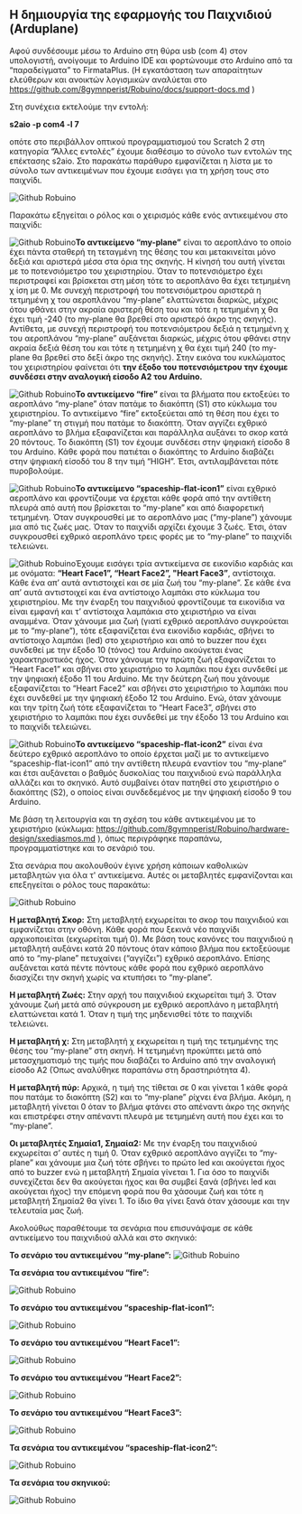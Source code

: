
## Η δημιουργία της εφαρμογής του Παιχνιδιού (Arduplane)


Αφού συνδέσουμε μέσω το Arduino  στη θύρα usb (com 4) στον υπολογιστή, ανοίγουμε το  Arduino IDE και φορτώνουμε στο Arduino από τα “παραδείγματα” το  FirmataPlus. (Η εγκατάσταση των απαραίτητων ελεύθερων και ανοικτών λογισμικών αναλύεται στο https://github.com/8gymnperist/Robuino/docs/support-docs.md )


Στη συνέχεια εκτελούμε την εντολή:

**s2aio  -p com4 -l 7**

οπότε στο περιβάλλον οπτικού προγραμματισμού του Scratch 2 στη κατηγορία “Άλλες εντολές” έχουμε διαθέσιμο το σύνολο των εντολών της επέκτασης s2aio. Στο παρακάτω παράθυρο εμφανίζεται η λίστα με το σύνολο των αντικειμένων που έχουμε εισάγει για τη χρήση τους στο παιχνίδι.

![Github Robuino](/images/42.png)

Παρακάτω εξηγείται ο ρόλος και ο χειρισμός κάθε  ενός αντικειμένου στο παιχνίδι:

![Github Robuino](/images/43.png)**Το αντικείμενο “my-plane”** είναι το αεροπλάνο το οποίο έχει πάντα σταθερή τη τεταγμένη της θέσης του και μετακινείται μόνο δεξιά και αριστερά μέσα στα όρια της σκηνής. Η κίνησή του αυτή γίνεται με το ποτενσιόμετρο του χειριστηρίου. Όταν το ποτενσιόμετρο έχει περιστραφεί και βρίσκεται  στη μέση τότε το αεροπλάνο θα έχει τετμημένη χ ίση με 0. Με συνεχή περιστροφή του ποτενσιόμετρου αριστερά η τετμημένη χ του αεροπλάνου “my-plane” ελαττώνεται διαρκώς, μέχρις  ότου φθάνει στην ακραία αριστερή θέση του και τότε η τετμημένη χ θα έχει τιμή -240 (το my-plane θα βρεθεί στο αριστερό άκρο της σκηνής). Αντίθετα, με συνεχή περιστροφή του ποτενσιόμετρου δεξιά η τετμημένη χ του αεροπλάνου “my-plane” αυξάνεται διαρκώς, μέχρις  ότου φθάνει στην ακραία δεξιά θέση του και τότε η τετμημένη χ θα έχει τιμή 240 (το my-plane θα βρεθεί στο δεξί άκρο της σκηνής). Στην εικόνα του κυκλώματος του χειριστηρίου  φαίνεται ότι **την έξοδο του ποτενσιόμετρου την έχουμε συνδέσει στην αναλογική είσοδο Α2 του Arduino.**

![Github Robuino](/images/44.png)**Το αντικείμενο “fire”** είναι τα βλήματα που εκτοξεύει το αεροπλάνο “my-plane” όταν πατάμε το διακόπτη (S1) στο κύκλωμα του χειριστηρίου. Το αντικείμενο “fire” εκτοξεύεται από τη θέση που έχει το “my-plane” τη στιγμή που πατάμε το διακόπτη. Όταν αγγίζει εχθρικό αεροπλάνο το βλήμα εξαφανίζεται και παράλληλα αυξάνει το σκορ κατά 20 πόντους. 
To διακόπτη (S1) τον έχουμε συνδέσει στην ψηφιακή είσοδο 8 του Arduino.  Κάθε φορά που πατιέται ο διακόπτης το Arduino διαβάζει στην ψηφιακή είσοδό του 8 την τιμή “HIGH”. Έτσι, αντιλαμβάνεται πότε πυροβολούμε.

![Github Robuino](/images/45.png)**Το αντικείμενο “spaceship-flat-icon1”** είναι εχθρικό αεροπλάνο και φροντίζουμε να έρχεται κάθε φορά από την αντίθετη πλευρά από αυτή που βρίσκεται το “my-plane” και από διαφορετική τετμημένη. Όταν συγκρουσθεί με το αεροπλάνο μας (“my-plane”) χάνουμε μια από τις ζωές μας. Όταν το παιχνίδι αρχίζει έχουμε 3 ζωές. Έτσι, όταν συγκρουσθεί εχθρικό αεροπλάνο τρεις φορές με το “my-plane” το παιχνίδι τελειώνει. 

![Github Robuino](/images/46.png)Έχουμε εισάγει τρία αντικείμενα σε εικονίδιο καρδιάς και με ονόματα: **“Heart Face1”, “Heart Face2”, "Heart Face3”**, αντίστοιχα. Κάθε ένα απ’ αυτά αντιστοιχεί και σε μία ζωή του “my-plane”. Σε κάθε ένα απ’ αυτά  αντιστοιχεί και ένα αντίστοιχο λαμπάκι στο κύκλωμα του χειριστηρίου. Με την έναρξη του παιχνιδιού φροντίζουμε τα εικονίδια να είναι εμφανή και τ’ αντίστοιχα λαμπάκια στο χειριστήριο να είναι αναμμένα. Όταν χάνουμε μια ζωή (γιατί εχθρικό αεροπλάνο συγκρούεται με το “my-plane”), τότε εξαφανίζεται ένα εικονίδιο καρδιάς, σβήνει το αντίστοιχο λαμπάκι (led) στο χειριστήριο και από το buzzer που έχει συνδεθεί με την έξοδο 10 (τόνος) του Arduino ακούγεται ένας χαρακτηριστικός ήχος. Όταν χάνουμε την πρώτη ζωή εξαφανίζεται το “Heart Face1” και σβήνει στο χειριστήριο το λαμπάκι που έχει συνδεθεί με την ψηφιακή έξοδο 11 του Arduino. Με την δεύτερη ζωή που χάνουμε εξαφανίζεται το “Heart Face2” και σβήνει στο χειριστήριο το λαμπάκι που έχει συνδεθεί με την ψηφιακή έξοδο 12 του Arduino. Ενώ, όταν χάνουμε και την τρίτη ζωή τότε εξαφανίζεται το “Heart Face3”, σβήνει στο χειριστήριο το λαμπάκι που έχει συνδεθεί με την έξοδο 13 του Arduino και το παιχνίδι τελειώνει.

![Github Robuino](/images/49.png)**Το αντικείμενο “spaceship-flat-icon2”** είναι ένα δεύτερο εχθρικό αεροπλάνο το οποίο έρχεται μαζί με το αντικείμενο “spaceship-flat-icon1”  από την αντίθετη πλευρά εναντίον του “my-plane” και έτσι αυξάνεται ο βαθμός δυσκολίας του παιχνιδιού ενώ παράλληλα αλλάζει και το σκηνικό. Αυτό συμβαίνει όταν πατηθεί στο χειριστήριο ο διακόπτης  (S2), ο οποίος είναι συνδεδεμένος με την ψηφιακή είσοδο 9 του Arduino.

Με βάση τη λειτουργία και τη σχέση του κάθε αντικειμένου με το χειριστήριο (κύκλωμα: https://github.com/8gymnperist/Robuino/hardware-design/sxediasmos.md ), όπως περιγράφηκε παραπάνω, προγραμματίστηκε και το σενάριό του.

Στα σενάρια που ακολουθούν έγινε χρήση κάποιων καθολικών μεταβλητών για όλα τ' αντικείμενα. Αυτές οι μεταβλητές εμφανίζονται και επεξηγείται ο ρόλος τους παρακάτω:

![Github Robuino](/images/57.png)

**Η μεταβλητή Σκορ:** Στη μεταβλητή εκχωρείται το σκορ του παιχνιδιού και εμφανίζεται στην οθόνη. Κάθε φορά που ξεκινά νέο παιχνίδι αρχικοποιείται (εκχωρείται τιμή 0). Με βάση τους κανόνες του παιχνιδιού η μεταβλητή αυξάνει κατά 20 πόντους όταν κάποιο βλήμα που εκτοξεύουμε από το “my-plane” πετυχαίνει (“αγγίζει”) εχθρικό αεροπλάνο. Επίσης αυξάνεται κατά πέντε πόντους κάθε φορά που εχθρικό αεροπλάνο διασχίζει την σκηνή χωρίς να κτυπήσει το “my-plane”.

**Η μεταβλητή Ζωές:**  Στην αρχή του παιχνιδιού εκχωρείται τιμή 3. Όταν χάνουμε ζωή μετά από σύγκρουση με εχθρικό αεροπλάνο η μεταβλητή ελαττώνεται κατά 1. Όταν η τιμή της μηδενισθεί τότε το παιχνίδι τελειώνει.

**Η μεταβλητή χ:** Στη μεταβλητή χ εκχωρείται η τιμή της τετμημένης της θέσης του “my-plane” στη σκηνή. Η τετμημένη προκύπτει μετά από μετασχηματισμό της τιμής που διαβάζει το Arduino από την αναλογική είσοδο Α2 (Όπως αναλύθηκε παραπάνω στη δραστηριότητα 4). 

**Η μεταβλητή πύρ:** Αρχικά, η τιμή της τίθεται σε 0 και γίνεται 1 κάθε φορά που πατάμε το διακόπτη (S2) και το “my-plane” ρίχνει ένα βλήμα. Ακόμη, η μεταβλητή γίνεται 0 όταν το βλήμα φτάνει στο απέναντι άκρο της σκηνής και επιστρέφει στην απέναντι πλευρά με τετμημένη αυτή που έχει και το “my-plane”.

**Οι μεταβλητές Σημαία1, Σημαία2:** Με την έναρξη του παιχνιδιού εκχωρείται σ’ αυτές η τιμή 0. Όταν εχθρικό αεροπλάνο αγγίζει το “my-plane” και χάνουμε μια ζωή τότε σβήνει το πρώτο led και ακούγεται ήχος από το buzzer ενώ η μεταβλητή Σημαία γίνεται 1. Για όσο το παιχνίδι συνεχίζεται δεν θα ακούγεται ήχος και θα συμβεί ξανά (σβήνει led και ακούγεται ήχος) την επόμενη φορά που θα χάσουμε ζωή και τότε η μεταβλητή Σημαία2 θα γίνει 1. Το ίδιο θα γίνει ξανά όταν χάσουμε και την τελευταία μας ζωή.

Ακολούθως παραθέτουμε τα σενάρια που επισυνάψαμε σε κάθε αντικείμενο του παιχνιδιού αλλά και στο σκηνικό:

**Το σενάριο του αντικειμένου “my-plane”:**
![Github Robuino](/images/50.png)

**Τα σενάρια του αντικειμένου “fire”:**

![Github Robuino](/images/51.png)

**Το σενάριο του αντικειμένου “spaceship-flat-icon1”:**

![Github Robuino](/images/52.png)

**Το σενάριο του αντικειμένου “Heart Face1”:**

![Github Robuino](/images/53.png)

**Το σενάριο του αντικειμένου “Heart Face2”:**

![Github Robuino](/images/54.png)

**Το σενάριο του αντικειμένου “Heart Face3”:**

![Github Robuino](/images/55.png)

**Τα σενάρια του αντικειμένου “spaceship-flat-icon2”:**

![Github Robuino](/images/56.png)

**Τα σενάρια του σκηνικού:**

![Github Robuino](/images/58.png)
